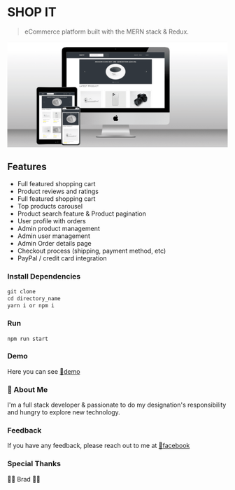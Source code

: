 # SHOP IT
>eCommerce platform built with the MERN stack & Redux.

![Shop IT](https://raw.githubusercontent.com/Noormohammad011/react-portfolio/main/src/assets/img/projects/shopIt.png)

## Features

- Full featured shopping cart
- Product reviews and ratings
- Full featured shopping cart
- Top products carousel
- Product search feature & Product pagination
- User profile with orders
- Admin product management
- Admin user management
- Admin Order details page
- Checkout process (shipping, payment method, etc)
- PayPal / credit card integration

### Install Dependencies
```
git clone 
cd directory_name
yarn i or npm i

```

### Run
```
npm run start
```
### Demo
Here you can see [:link:demo](https://shopit-menia.netlify.app/)

### 🚀 About Me
I'm a full stack developer & passionate to do my designation's responsibility and hungry to explore new technology.

### Feedback

If you have any feedback, please reach out to me at [:link:facebook](https://www.facebook.com/profile.php?id=100007513814577)


### Special Thanks 
:black_heart::black_heart: Brad :black_heart::black_heart:

